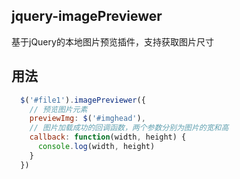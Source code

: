 ## jquery-imagePreviewer
基于jQuery的本地图片预览插件，支持获取图片尺寸

## 用法
```js
  $('#file1').imagePreviewer({
    // 预览图片元素
    previewImg: $('#imghead'),
    // 图片加载成功的回调函数，两个参数分别为图片的宽和高
    callback: function(width, height) {
      console.log(width, height)
    }
  })
```